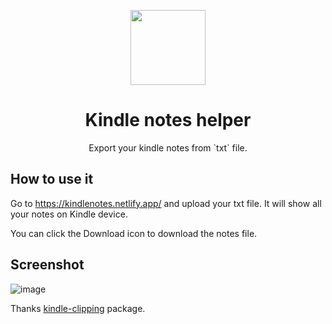<p align="center">
  <img src="https://user-images.githubusercontent.com/11868477/202887584-fa0345d6-1892-4949-9eb3-1f4238c10bcc.png" height="120">
</p>

<h1 align="center">
  Kindle notes helper
</h1>
<p align="center">
  Export your kindle notes from `txt` file.
<p>

## How to use it

Go to https://kindlenotes.netlify.app/ and upload your txt file. It will show all your notes on Kindle device.

You can click the Download icon to download the notes file.
## Screenshot

![image](https://user-images.githubusercontent.com/11868477/201525580-42541004-0822-4912-8b5f-e52299128c10.png)

Thanks [kindle-clipping](https://www.npmjs.com/package/kindle-clipping) package.